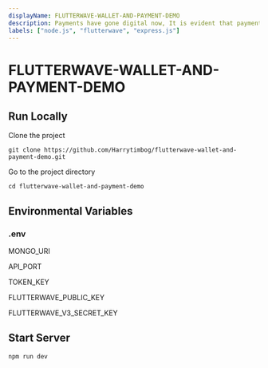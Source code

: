 ```yaml
---
displayName: FLUTTERWAVE-WALLET-AND-PAYMENT-DEMO
description: Payments have gone digital now, It is evident that payment for goods and services happening over the internet is here to stay
labels: ["node.js", "flutterwave", "express.js"]
---
```


# FLUTTERWAVE-WALLET-AND-PAYMENT-DEMO

## Run Locally

Clone the project

```console
git clone https://github.com/Harrytimbog/flutterwave-wallet-and-payment-demo.git
```

Go to the project directory

```console
cd flutterwave-wallet-and-payment-demo
```

## Environmental Variables

### .env

MONGO_URI

API_PORT

TOKEN_KEY

FLUTTERWAVE_PUBLIC_KEY

FLUTTERWAVE_V3_SECRET_KEY

## Start Server

```console
npm run dev
```
